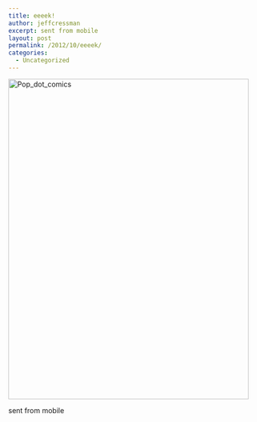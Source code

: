 ```yaml
---
title: eeeek!
author: jeffcressman
excerpt: sent from mobile
layout: post
permalink: /2012/10/eeeek/
categories:
  - Uncategorized
---
```

<div class='p_embed p_image_embed'>
  <img alt="Pop_dot_comics" height="640" src="http://meyouandeverythingwedo.files.wordpress.com/2012/10/pop_dot_comics.jpg?w=225" width="480" />
</div>

sent from mobile